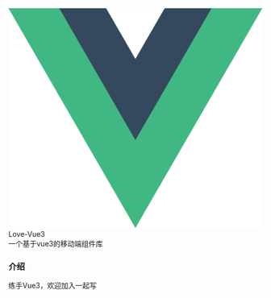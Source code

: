 <div class="varlet-introduce">
  <img class="varlet-introduce__image" src="../public/logo.svg" />
  <div class="varlet-introduce__name">Love-Vue3</div>  
  <div class="varlet-introduce__des">一个基于vue3的移动端组件库</div>
</div>

### 介绍

练手Vue3，欢迎加入一起写